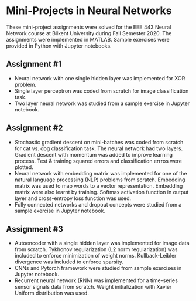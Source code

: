 # Mini-Projects in Neural Networks

These mini-project assignments were solved for the EEE 443 Neural Network course at Bilkent University during Fall Semester 2020. The assignments were implemented in MATLAB. Sample exercises were provided in Python with Jupyter notebooks. 

## Assignment #1 
- Neural network with one single hidden layer was implemented for XOR problem.
- Single layer perceptron was coded from scratch for image classification task.
- Two layer neural network was studied from a sample exercise in Jupyter notebook. 

## Assignment #2 
- Stochastic gradient descent on mini-batches was coded from scratch for cat vs. dog classification task. The neural network had two layers. Gradient descent with momentum was added to improve learning process. Test & training squared errors and classification errros were plotted. 
- Neural network with embedding matrix was implemented for one of the natural language processing (NLP) problems from scratch. Embedding matrix was used to map words to a vector representation. Embedding matrix were also learnt by training. Softmax activation function in output layer and cross-entropy loss function was used. 
- Fully connected networks and dropout concepts were studied from a sample exercise in Jupyter notebook. 

## Assignment #3 
- Autoencoder with a single hidden layer was implemented for image data from scratch. Tykhonov regularization (L2 norm regularization) was included to enforce minimization of weight norms. Kullback-Leibler divergence was included to enforce sparsity.
- CNNs and Pytorch framework were studied from sample exercises in Jupyter notebook. 
- Recurrent neural network (RNN) was implemented for a time-series sensor signals data from scratch. Weight initialization with Xavier Uniform distribution was used. 
